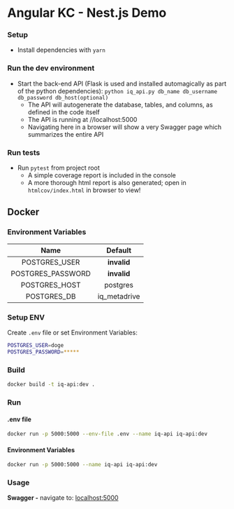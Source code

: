 # Angular KC - Nest.js Demo

### Setup

* Install dependencies with `yarn`

### Run the dev environment
* Start the back-end API (Flask is used and installed automagically as part of the python dependencies): `python iq_api.py db_name db_username db_password db_host(optional)`
    * The API will autogenerate the database, tables, and columns, as defined in the code itself
    * The API is running at //localhost:5000
    * Navigating here in a browser will show a very Swagger page which summarizes the entire API

### Run tests
* Run `pytest` from project root
    * A simple coverage report is included in the console
    * A more thorough html report is also generated; open in `htmlcov/index.html` in browser to view!

## Docker

### Environment Variables
| **Name**          | **Default**  |
| :---------------: | :----------: |
| POSTGRES_USER     | **invalid**  |
| POSTGRES_PASSWORD | **invalid**  |
| POSTGRES_HOST     | postgres     |
| POSTGRES_DB       | iq_metadrive |

### Setup ENV

Create `.env` file or set Environment Variables:
```bash
POSTGRES_USER=doge
POSTGRES_PASSWORD=*****
```

### Build
```bash
docker build -t iq-api:dev .
```

### Run
#### .env file
```bash
docker run -p 5000:5000 --env-file .env --name iq-api iq-api:dev
```
#### Environment Variables
```bash
docker run -p 5000:5000 --name iq-api iq-api:dev
```

### Usage

**Swagger -** navigate to: [localhost:5000](http://localhost:5000)